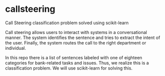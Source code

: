 # callsteering
Call Steering classification problem solved using scikit-learn


Call steering allows users to interact with systems in a conversational manner. The system identifies the sentence
and tries to extract the intent of the user. Finally, the system routes the call to the right department or individual.

In this repo there is a list of sentences labeled with one of eighteen categories for bank-related tasks and issues. 
Thus, we realize this is a classification problem. We will use scikit-learn for solving this.
